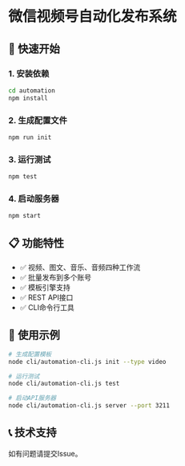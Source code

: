 # 微信视频号自动化发布系统

## 🚀 快速开始

### 1. 安装依赖
```bash
cd automation
npm install
```

### 2. 生成配置文件
```bash
npm run init
```

### 3. 运行测试
```bash
npm test
```

### 4. 启动服务器
```bash
npm start
```

## 📋 功能特性

- ✅ 视频、图文、音乐、音频四种工作流
- ✅ 批量发布到多个账号
- ✅ 模板引擎支持
- ✅ REST API接口
- ✅ CLI命令行工具

## 🎯 使用示例

```bash
# 生成配置模板
node cli/automation-cli.js init --type video

# 运行测试
node cli/automation-cli.js test

# 启动API服务器
node cli/automation-cli.js server --port 3211
```

## 📞 技术支持

如有问题请提交Issue。
